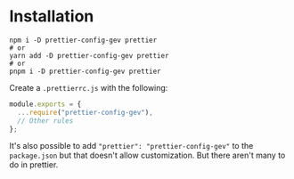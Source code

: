 # Installation

```shell
npm i -D prettier-config-gev prettier
# or
yarn add -D prettier-config-gev prettier
# or
pnpm i -D prettier-config-gev prettier
```

Create a `.prettierrc.js` with the following:

```js
module.exports = {
  ...require("prettier-config-gev"),
  // Other rules
};
```

It's also possible to add `"prettier": "prettier-config-gev"` to the `package.json` but that doesn't allow customization. But there aren't many to do in prettier.